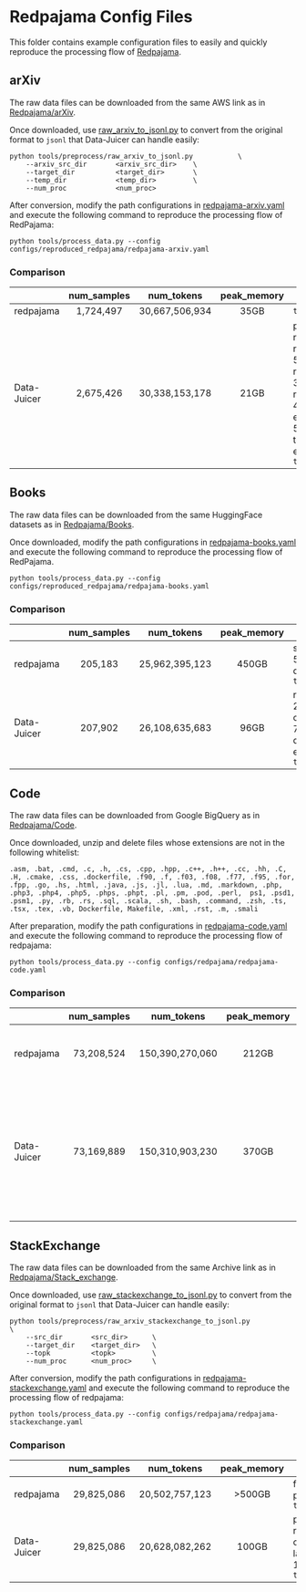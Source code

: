 # Redpajama Config Files

This folder contains example configuration files to easily and quickly reproduce the processing flow of [Redpajama](https://github.com/togethercomputer/RedPajama-Data/tree/main/data_prep).

## arXiv
The raw data files can be downloaded from the same AWS link as in [Redpajama/arXiv](https://github.com/togethercomputer/RedPajama-Data/tree/main/data_prep/arxiv).

Once downloaded, use [raw_arxiv_to_jsonl.py](../../tools/preprocess/raw_arxiv_to_jsonl.py) to convert from the original format to `jsonl` that Data-Juicer can handle easily:

```shell
python tools/preprocess/raw_arxiv_to_jsonl.py           \
    --arxiv_src_dir       <arxiv_src_dir>    \
    --target_dir          <target_dir>       \
    --temp_dir            <temp_dir>         \
    --num_proc            <num_proc>
```

After conversion, modify the path configurations in [redpajama-arxiv.yaml](redpajama-arxiv.yaml) and execute the following command to reproduce the processing flow of RedPajama:

```shell
python tools/process_data.py --config configs/reproduced_redpajama/redpajama-arxiv.yaml
```

### Comparison

| | num_samples | num_tokens | peak_memory | wall_time |
| --- | :---: | :---: | :---: | --- |
| redpajama | 1,724,497 | 30,667,506,934 | 35GB |`total: 11h52min` |
| Data-Juicer | 2,675,426| 30,338,153,178 | 21GB | preprocess: 5h21min<br>read+unify: 25min<br>remove_header_mapper: 5min<br>remove_comments_mapper: 3min<br> remove_bibliography_mapper: 4min<br>expand_macro_mapper: 5min19s<br>text_length_filter: 4min<br>export: 43min<br>`total: 6h53min` |

## Books

The raw data files can be downloaded from the same HuggingFace datasets as in [Redpajama/Books](https://github.com/togethercomputer/RedPajama-Data/tree/main/data_prep/book).

Once downloaded, modify the path configurations in [redpajama-books.yaml](redpajama-books.yaml) and execute the following command to reproduce the processing flow of RedPajama.

```shell
python tools/process_data.py --config configs/reproduced_redpajama/redpajama-books.yaml
```

### Comparison

| | num_samples | num_tokens | peak_memory | wall_time |
| --- | :---: | :---: | :---: | --- |
| redpajama | 205,183 | 25,962,395,123 | 450GB | split_for_dedup: 5min<br>dedup: 117min<br> `total: 122min` |
| Data-Juicer | 207,902 | 26,108,635,683 | 96GB | read+unify: 20min<br>compute_hash: 78min<br>dedup: 3min<br>export: 3min<br>`total: 114min` |

## Code

The raw data files can be downloaded from Google BigQuery as in [Redpajama/Code](https://github.com/togethercomputer/RedPajama-Data/tree/main/data_prep/github).

Once downloaded, unzip and delete files whose extensions are not in the following whitelist:

```text
.asm, .bat, .cmd, .c, .h, .cs, .cpp, .hpp, .c++, .h++, .cc, .hh, .C, .H, .cmake, .css, .dockerfile, .f90, .f, .f03, .f08, .f77, .f95, .for, .fpp, .go, .hs, .html, .java, .js, .jl, .lua, .md, .markdown, .php, .php3, .php4, .php5, .phps, .phpt, .pl, .pm, .pod, .perl,  ps1, .psd1, .psm1, .py, .rb, .rs, .sql, .scala, .sh, .bash, .command, .zsh, .ts, .tsx, .tex, .vb, Dockerfile, Makefile, .xml, .rst, .m, .smali
```

After preparation, modify the path configurations in [redpajama-code.yaml](redpajama-code.yaml) and execute the following command to reproduce the processing flow of redpajama:

```shell
python tools/process_data.py --config configs/redpajama/redpajama-code.yaml
```

### Comparison

| | num_samples | num_tokens | peak_memory | wall_time |
| --- | :---: | :---: | :---: | --- |
| redpajama | 73,208,524 | 150,390,270,060| 212GB | local-dedup: 37h<br>global-dedup: 1h<br>merge-dedup: 6h<br>filter: 17h<br>`total: 61h` |
| Data-Juicer | 73,169,889| 150,310,903,230| 370GB | preprocess: 5h21min<br>read+unify: 12h<br>document_deduplicator: 20h<br>clean_copyright_mappe:  3h<br>maximum_line_length_filter: 2.5h<br>average_line_length_filter: 2h<br>alphanumeric_filter: 13h<br>export: 2.5h<br>`total: 59h` |

## StackExchange

The raw data files can be downloaded from the same Archive link as in [Redpajama/Stack_exchange](https://github.com/togethercomputer/RedPajama-Data/tree/main/data_prep/stack_exchange).

Once downloaded, use [raw_stackexchange_to_jsonl.py](../../tools/preprocess/raw_stackexchange_to_jsonl.py) to convert from the original format to `jsonl` that Data-Juicer can handle easily:

```shell
python tools/preprocess/raw_arxiv_stackexchange_to_jsonl.py           \
    --src_dir       <src_dir>      \
    --target_dir    <target_dir>   \
    --topk          <topk>         \
    --num_proc      <num_proc>     \
```

After conversion, modify the path configurations in [redpajama-stackexchange.yaml](redpajama-stackexchange.yaml) and execute the following command to reproduce the processing flow of redpajama:

```shell
python tools/process_data.py --config configs/redpajama/redpajama-stackexchange.yaml
```

### Comparison

| | num_samples | num_tokens | peak_memory | wall_time |
| --- | :---: | :---: | :---: | --- |
| redpajama | 29,825,086 | 20,502,757,123 | >500GB | filter: 170min<br>postprocess: 90min<br>`total: 260min` |
| Data-Juicer | 29,825,086 | 20,628,082,262 | 100GB | preprocess: 210min<br>read+unify: 86min<br>clean_html: 15min<br>language_id_score_filter: 18min<br>`total: 391min` |

